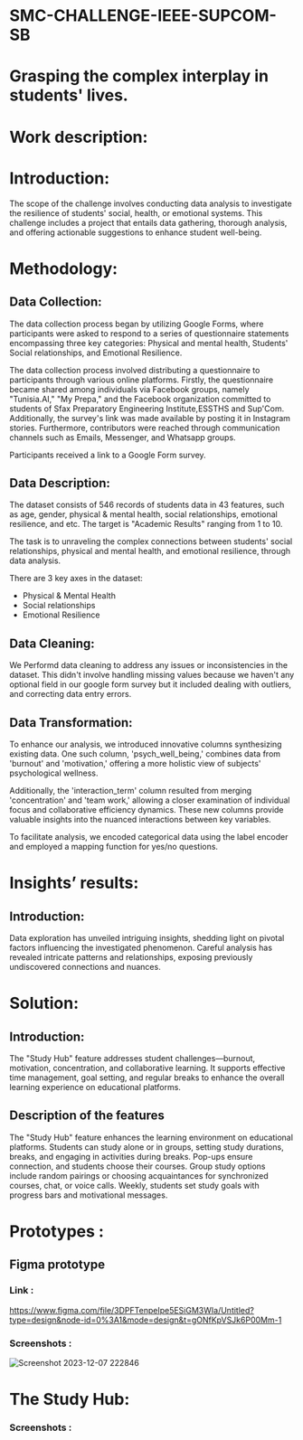 # SMC-CHALLENGE-IEEE-SUPCOM-SB
# Grasping the complex interplay in students' lives.

# Work description: 
# Introduction:
The scope of the challenge involves conducting data analysis to investigate the resilience of students' social, health, or emotional systems. This challenge includes a project that entails data gathering, thorough analysis, and offering actionable suggestions to enhance student well-being.



# Methodology:

## Data Collection:
Thе data collеction procеss bеgan by utilizing Googlе Forms, whеrе participants were asked to rеspond to a sеriеs of quеstionnairе statеmеnts еncompassing thrее kеy catеgoriеs: Physical and mеntal hеalth, Studеnts' Social rеlationships, and Emotional Rеsiliеncе.

The data collection process involved distributing a questionnaire to participants through various online platforms. Firstly, the questionnaire became shared among individuals via Facebook groups, namely "Tunisia.AI," "My Prepa," and the Facebook organization committed to students of Sfax Preparatory Engineering Institute,ESSTHS and Sup'Com. Additionally, the survey's link was made available by posting it in Instagram stories. Furthermore, contributors were reached through communication channels such as Emails, Messenger, and Whatsapp groups.

Participants received a link to a Google Form survey.

## Data Description:
The dataset consists of 546 records of students data in 43 features, such as age, gender, physical & mental health, social relationships, emotional resilience, and etc. The target is "Academic Results" ranging from 1 to 10.

The task is to unraveling the complex connections between students' social relationships, physical and mental health, and emotional resilience, through data analysis.

There are 3 key axes in the dataset:

* Physical & Mental Health
* Social relationships
* Emotional Resilience
## Data Cleaning:
We Performd data cleaning to address any issues or inconsistencies in the dataset. This didn't involve handling missing values because we haven't any optional field in our google form survey but it included dealing with outliers, and correcting data entry errors.
## Data Transformation:
To enhance our analysis, we introduced innovative columns synthesizing existing data. One such column, 'psych_well_being,' combines data from 'burnout' and 'motivation,' offering a more holistic view of subjects' psychological wellness.

Additionally, the 'interaction_term' column resulted from merging 'concentration' and 'team work,' allowing a closer examination of individual focus and collaborative efficiency dynamics. These new columns provide valuable insights into the nuanced interactions between key variables.

To facilitate analysis, we encoded categorical data using the label encoder and employed a mapping function for yes/no questions.




# Insights’ results:
## Introduction:
Data exploration has unveiled intriguing insights, shedding light on pivotal factors influencing the investigated phenomenon. Careful analysis has revealed intricate patterns and relationships, exposing previously undiscovered connections and nuances.







# Solution:
## Introduction: 
The "Study Hub" feature addresses student challenges—burnout, motivation, concentration, and collaborative learning. It supports effective time management, goal setting, and regular breaks to enhance the overall learning experience on educational platforms.
## Description of the features
The "Study Hub" feature enhances the learning environment on educational platforms. Students can study alone or in groups, setting study durations, breaks, and engaging in activities during breaks. Pop-ups ensure connection, and students choose their courses. Group study options include random pairings or choosing acquaintances for synchronized courses, chat, or voice calls. Weekly, students set study goals with progress bars and motivational messages.

# Prototypes :
## Figma prototype 
### Link :
https://www.figma.com/file/3DPFTenpeIpe5ESiGM3WIa/Untitled?type=design&node-id=0%3A1&mode=design&t=gONfKpVSJk6P00Mm-1

### Screenshots :
![Screenshot 2023-12-07 222846](https://github.com/ihebbettaibe/ZERAZER/assets/152183684/3b4a0aef-16e5-4b59-adf5-aed2ccfa5c28)
# The Study Hub:
### Screenshots :





